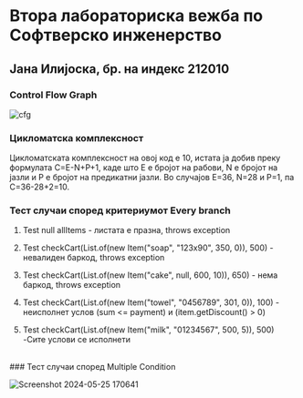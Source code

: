 # Втора лабораториска вежба по Софтверско инженерство
## Јана Илијоска, бр. на индекс 212010
### Control Flow Graph <br>
![cfg](https://github.com/jna6/SI_2024_lab2_212010/assets/101054744/90d41523-f41b-4ec7-963d-60615fb5cb8d) <br>

### Цикломатска комплексност
Цикломатската комплексност на овој код е 10, истата ја добив преку формулата C=E-N+P+1, каде што Е е бројот на рабови, N е бројот на јазли и P е бројот на предикатни јазли. Во случајoв E=36, N=28 и P=1, па C=36-28+2=10.
### Тест случаи според критериумот Every branch <br>
1. Test null allItems - листата е празна, throws exception

2. Test checkCart(List.of(new Item("soap", "123x90", 350, 0)), 500) - невалиден баркод, throws exception

3. Test checkCart(List.of(new Item("cake", null, 600, 10)), 650) - нема баркод, throws exception

4. Test checkCart(List.of(new Item("towel", "0456789", 301, 0)), 100) - неисполнет услов (sum <= payment) и (item.getDiscount() > 0)

5. Test checkCart(List.of(new Item("milk", "01234567", 500, 5)), 500) -Сите услови се исполнети
<br>
 ### Тест случаи според Multiple Condition <br>
 
![Screenshot 2024-05-25 170641](https://github.com/jna6/SI_2024_lab2_212010/assets/101054744/19a345a2-f04b-407a-b972-eb21d4f1dad2)

